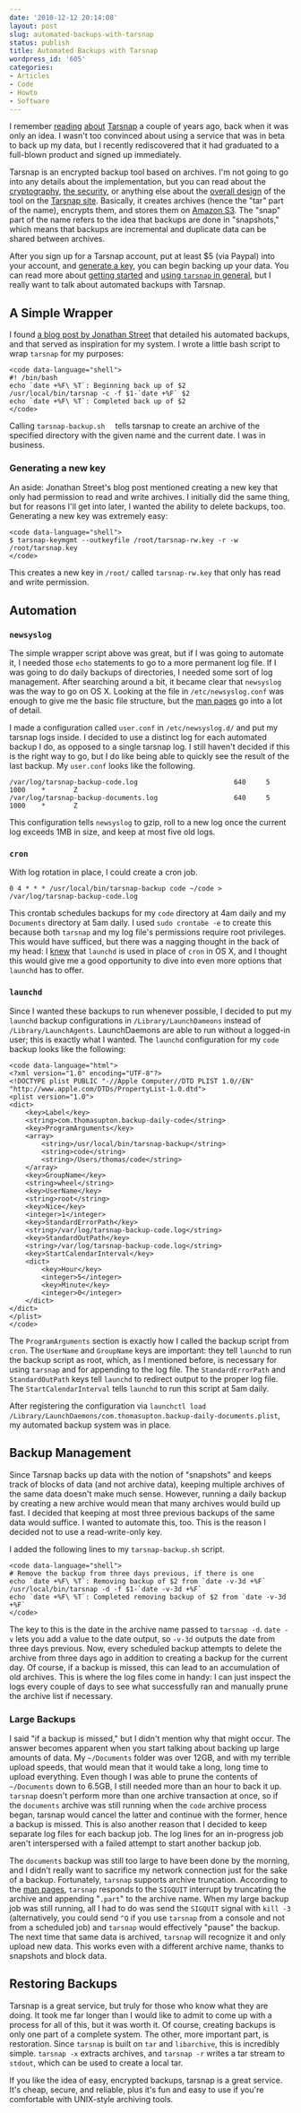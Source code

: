 ```yaml
---
date: '2010-12-12 20:14:08'
layout: post
slug: automated-backups-with-tarsnap
status: publish
title: Automated Backups with Tarsnap
wordpress_id: '605'
categories:
- Articles
- Code
- Howto
- Software
---
```


I remember [reading][ta1] [about][ta2] [Tarsnap][t] a couple of years ago, back when it was only an idea. I wasn't too convinced about using a service that was in beta to back up my data, but I recently rediscovered that it had graduated to a full-blown product and signed up immediately.

[t]: http://www.tarsnap.com/
[ta1]: http://www.daemonology.net/blog/2006-09-13-encrypted-backup.html
[ta2]: http://www.daemonology.net/blog/2008-11-10-tarsnap-public-beta.html

Tarsnap is an encrypted backup tool based on archives. I'm not going to go into any details about the implementation, but you can read about the [cryptography][tc], [the security][ts], or anything else about the [overall design][td] of the tool on the [Tarsnap site][t]. Basically, it creates archives (hence the "tar" part of the name), encrypts them, and stores them on [Amazon S3][s3]. The "snap" part of the name refers to the idea that backups are done in "snapshots," which means that backups are incremental and duplicate data can be shared between archives.

[td]: http://www.tarsnap.com/design.html
[tc]: http://www.tarsnap.com/crypto.html
[ts]: http://www.tarsnap.com/security.html
[s3]: http://aws.amazon.com/s3/

After you sign up for a Tarsnap account, put at least $5 (via Paypal) into your account, and [generate a key][tk], you can begin backing up your data. You can read more about [getting started][tgs] and [using `tarsnap` in general][tu], but I really want to talk about automated backups with Tarsnap.

[tk]: http://www.tarsnap.com/man-tarsnap-keygen.1.html
[tgs]: http://www.tarsnap.com/gettingstarted.html
[tu]: http://www.tarsnap.com/usage.html

## A Simple Wrapper

I found [a blog post by Jonathan Street][js] that detailed his automated backups, and that served as inspiration for my system. I wrote a little bash script to wrap `tarsnap` for my purposes:


    
    
    <code data-language="shell">
    #! /bin/bash
    echo `date +%F\ %T`: Beginning back up of $2
    /usr/local/bin/tarsnap -c -f $1-`date +%F` $2
    echo `date +%F\ %T`: Completed back up of $2
    </code>
    


    
Calling `tarsnap-backup.sh  ` tells tarsnap to create an archive  of the specified directory with the given name and the current date. I was in business.
    
[js]: http://jonathanstreet.com/blog/setting-up-backups-with-tarsnap
    
### Generating a new key
    
An aside: Jonathan Street's blog post mentioned creating a new key that only had permission to read and write archives. I initially did the same thing, but for reasons I'll get into later, I wanted the ability to delete backups, too. Generating a new key was extremely easy:


    
    
    <code data-language="shell">
    $ tarsnap-keymgmt --outkeyfile /root/tarsnap-rw.key -r -w /root/tarsnap.key
    </code>
    


    
This creates a new key in `/root/` called `tarsnap-rw.key` that only has read and write permission.

## Automation

### `newsyslog`

The simple wrapper script above was great, but if I was going to automate it, I needed those `echo` statements to go to a more permanent log file. If I was going to do daily backups of directories, I needed some sort of log management. After searching around a bit, it became clear that `newsyslog` was the way to go on OS X. Looking at the file in `/etc/newsyslog.conf` was enough to give me the basic file structure, but the [man pages][nsl] go into a lot of detail.

[nsl]: http://www.openbsd.org/cgi-bin/man.cgi?query=newsyslog&sektion;=8

I made a configuration called `user.conf` in `/etc/newsyslog.d/` and put my tarsnap logs inside. I decided to use a distinct log for each automated backup I do, as opposed to a single tarsnap log. I still haven't decided if this is the right way to go, but I do like being able to quickly see the result of the last backup. My `user.conf` looks like the following.

    /var/log/tarsnap-backup-code.log                        640     5       1000    *       Z
    /var/log/tarsnap-backup-documents.log                   640     5       1000    *       Z 

This configuration tells `newsyslog` to gzip, roll to a new log once the current log exceeds 1MB in size, and keep at most five old logs.

### `cron`

With log rotation in place, I could create a cron job.

    0 4 * * * /usr/local/bin/tarsnap-backup code ~/code > /var/log/tarsnap-backup-code.log
    
This crontab schedules backups for my `code` directory at 4am daily and my `Documents` directory at 5am daily. I used `sudo crontabe -e` to create this because both `tarsnap` and my log file's permissions require root privileges. This would have sufficed, but there was a nagging thought in the back of my head: I [knew][w] that `launchd` is used in place of `cron` in OS X, and I thought this would give me a good opportunity to dive into even more options that `launchd` has to offer.

[w]: http://www.thomasupton.com/blog/2009/09/i-love-weather/

### `launchd`

Since I wanted these backups to run whenever possible, I decided to put my `launchd` backup configurations in `/Library/LaunchDameons` instead of `/Library/LaunchAgents`. LaunchDaemons are able to run without a logged-in user; this is exactly what I wanted. The `launchd` configuration for my `code` backup looks like the following:


    
    
    <code data-language="html">
    <?xml version="1.0" encoding="UTF-8"?>
    <!DOCTYPE plist PUBLIC "-//Apple Computer//DTD PLIST 1.0//EN"
    "http://www.apple.com/DTDs/PropertyList-1.0.dtd">
    <plist version="1.0">
    <dict>
        <key>Label</key>
        <string>com.thomasupton.backup-daily-code</string>
        <key>ProgramArguments</key>
        <array> 
            <string>/usr/local/bin/tarsnap-backup</string>
            <string>code</string>
            <string>/Users/thomas/code</string>
        </array>
        <key>GroupName</key>
        <string>wheel</string>
        <key>UserName</key>
        <string>root</string>
        <key>Nice</key>
        <integer>1</integer>
        <key>StandardErrorPath</key>
        <string>/var/log/tarsnap-backup-code.log</string>
        <key>StandardOutPath</key>
        <string>/var/log/tarsnap-backup-code.log</string>
        <key>StartCalendarInterval</key>
        <dict>
            <key>Hour</key>
            <integer>5</integer>
            <key>Minute</key>
            <integer>0</integer>
        </dict>
    </dict>
    </plist>
    </code>
    



The `ProgramArguments` section is exactly how I called the backup script from `cron`. The `UserName` and `GroupName` keys are important: they tell `launchd` to run the backup script as root, which, as I mentioned before, is necessary for using `tarsnap` and for appending to the log file. The `StandardErrorPath` and `StandardOutPath` keys tell `launchd` to redirect output to the proper log file. The `StartCalendarInterval` tells `launchd` to run this script at 5am daily.

After registering the configuration via `launchctl load /Library/LaunchDaemons/com.thomasupton.backup-daily-documents.plist`, my automated backup system was in place.

## Backup Management

Since Tarsnap backs up data with the notion of "snapshots" and keeps track of blocks of data (and not archive data), keeping multiple archives of the same data doesn't make much sense. However, running a daily backup by creating a new archive would mean that many archives would build up fast. I decided that keeping at most three previous backups of the same data would suffice. I wanted to automate this, too. This is the reason I decided not to use a read-write-only key.

I added the following lines to my `tarsnap-backup.sh` script.


    
    
    <code data-language="shell">
    # Remove the backup from three days previous, if there is one
    echo `date +%F\ %T`: Removing backup of $2 from `date -v-3d +%F`
    /usr/local/bin/tarsnap -d -f $1-`date -v-3d +%F`
    echo `date +%F\ %T`: Completed removing backup of $2 from `date -v-3d +%F`
    </code>
    



The key to this is the date in the archive name passed to `tarsnap -d`. `date -v` lets you add a value to the date output, so `-v-3d` outputs the date from three days previous. Now, every scheduled backup attempts to delete the archive from three days ago in addition to creating a backup for the current day. Of course, if a backup is missed, this can lead to an accumulation of old archives. This is where the log files come in handy: I can just inspect the logs every couple of days to see what successfully ran and manually prune the archive list if necessary.

### Large Backups

I said "if a backup is missed," but I didn't mention why that might occur. The answer becomes apparent when you start talking about backing up large amounts of data. My `~/Documents` folder was over 12GB, and with my terrible upload speeds, that would mean that it would take a long, long time to upload everything. Even though I was able to prune the contents of `~/Documents` down to 6.5GB, I still needed more than an hour to back it up. `tarsnap` doesn't perform more than one archive transaction at once, so if the `documents` archive was still running when the `code` archive process began, tarsnap would cancel the latter and continue with the former, hence a backup is missed. This is also another reason that I decided to keep separate log files for each backup job. The log lines for an in-progress job aren't interspersed with a failed attempt to start another backup job.

The `documents` backup was still too large to have been done by the morning, and I didn't really want to sacrifice my network connection just for the sake of a backup. Fortunately, `tarsnap` supports archive truncation. According to the [man pages][tm], `tarsnap` responds to the `SIGQUIT` interrupt by truncating the archive and appending "`.part`" to the archive name. When my large backup job was still running, all I had to do was send the `SIGQUIT` signal with `kill -3` (alternatively, you could send `^Q` if you use `tarsnap` from a console and not from a scheduled job) and `tarsnap` would effectively "pause" the backup. The next time that same data is archived, `tarsnap` will recognize it and only upload new data. This works even with a different archive name, thanks to snapshots and block data.

[tm]: http://www.tarsnap.com/man-tarsnap.1.html

## Restoring Backups

Tarsnap is a great service, but truly for those who know what they are doing. It took me far longer than I would like to admit to come up with a process for all of this, but it was worth it. Of course, creating backups is only one part of a complete system. The other, more important part, is restoration. Since `tarsnap` is built on `tar` and `libarchive`, this is incredibly simple. `tarsnap -x` extracts archives, and `tarsnap -r` writes a tar stream to `stdout`, which can be used to create a local tar.

If you like the idea of easy, encrypted backups, tarsnap is a great service. It's cheap, secure, and reliable, plus it's fun and easy to use if you're comfortable with UNIX-style archiving tools.
